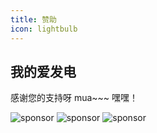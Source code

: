 ```yaml
---
title: 赞助
icon: lightbulb
---
```


## 我的爱发电

感谢您的支持呀 mua~~~ 嘿嘿！

![sponsor](/QQ.png)
![sponsor](/微信.png)
![sponsor](/爱发电.png)